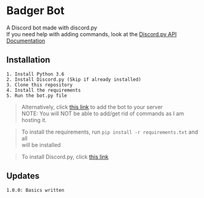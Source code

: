 # Badger Bot

A Discord bot made with discord.py  
If you need help with adding commands, look at the [Discord.py API Documentation](http://discordpy.readthedocs.io/en/latest/api.html#)

## Installation
```
1. Install Python 3.6
2. Install Discord.py (Skip if already installed)
3. Clone this repository
4. Install the requirements
5. Run the bot.py file  
```

>Alternatively, click [this link](https://discordapp.com/api/oauth2/authorize?client_id=471696757424652319&permissions=8&scope=bot) to add the bot to your server  
NOTE: You will NOT be able to add/get rid of commands as I am hosting it.
>

>To install the requirements, run `pip install -r requirements.txt` and all  
will be installed
>

>To install Discord.py, click [this link](https://github.com/Rapptz/discord.py)
>
## Updates
```
1.0.0: Basics written
```
